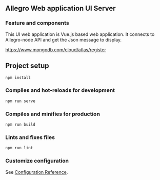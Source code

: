## Allegro Web application UI Server

### Feature and components
This UI web application is Vue.js based web application. It connects to Allegro-node API and get the Json message to display.
   
https://www.mongodb.com/cloud/atlas/register

## Project setup
```
npm install
```

### Compiles and hot-reloads for development
```
npm run serve
```

### Compiles and minifies for production
```
npm run build
```

### Lints and fixes files
```
npm run lint
```

### Customize configuration
See [Configuration Reference](https://cli.vuejs.org/config/).

